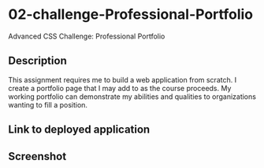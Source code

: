 # 02-challenge-Professional-Portfolio
Advanced CSS Challenge: Professional Portfolio
## Description
This assignment requires me to build a web application from scratch. I create a portfolio page that I may add to as the course proceeds. My working portfolio can demonstrate my abilities and qualities to organizations wanting to fill a position.
## Link to deployed application

## Screenshot




